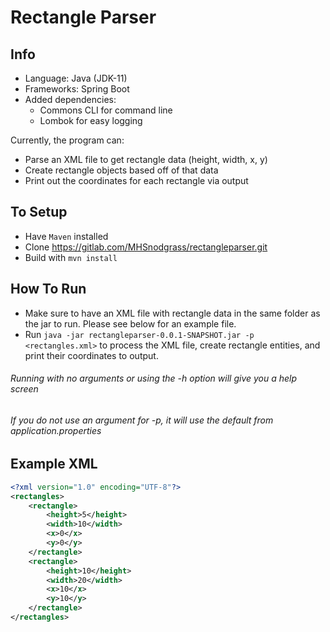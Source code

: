 # Rectangle Parser

## Info
- Language: Java (JDK-11)
- Frameworks: Spring Boot
- Added dependencies:
    - Commons CLI for command line
    - Lombok for easy logging

Currently, the program can:
- Parse an XML file to get rectangle data (height, width, x, y)
- Create rectangle objects based off of that data
- Print out the coordinates for each rectangle via output

## To Setup
- Have `Maven` installed
- Clone https://gitlab.com/MHSnodgrass/rectangleparser.git
- Build with `mvn install`

## How To Run
- Make sure to have an XML file with rectangle data in the same folder as the jar to run. Please see below for an example file.
- Run `java -jar rectangleparser-0.0.1-SNAPSHOT.jar -p <rectangles.xml>` to process the XML file, create rectangle entities, and print their coordinates to output.
###### Running with no arguments or using the -h option will give you a help screen
###### If you do not use an argument for -p, it will use the default from application.properties

## Example XML
```xml
<?xml version="1.0" encoding="UTF-8"?>
<rectangles>
	<rectangle>
		<height>5</height>
		<width>10</width>
		<x>0</x>
		<y>0</y>
	</rectangle>
	<rectangle>
		<height>10</height>
		<width>20</width>
		<x>10</x>
		<y>10</y>
	</rectangle>
</rectangles>
```

